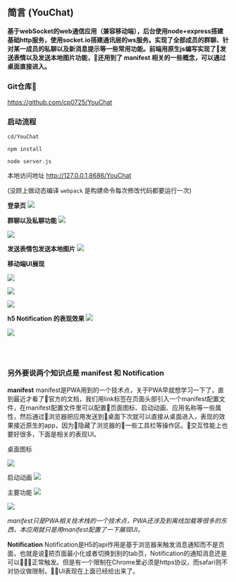 ## 简言 (YouChat)
**基于webSocket的web通信应用（兼容移动端），后台使用node+express搭建基础http服务，使用socket.io搭建通讯层的ws服务。实现了全部成员的群聊、针对某一成员的私聊以及新消息提示等一些常用功能。前端用原生js编写实现了发送表情以及发送本地图片功能，还用到了 manifest 相关的一些概念，可以通过桌面直接进入。**

### Git仓库
https://github.com/cp0725/YouChat

### 启动流程

`cd/YouChat`

`npm install`

`node server.js`

本地访问地址 http://127.0.0.1:8686/YouChat

(没顾上做动态编译 `webpack` 是构建命令每次修改代码都要运行一次)


**登录页**
![](https://upload-images.jianshu.io/upload_images/13130832-21fd678dda16e7f5.png?imageMogr2/auto-orient/strip%7CimageView2/2/w/1240)

**群聊以及私聊功能**
![](https://upload-images.jianshu.io/upload_images/13130832-664251039f05c125.png?imageMogr2/auto-orient/strip%7CimageView2/2/w/1240)

![](https://upload-images.jianshu.io/upload_images/13130832-7456a9a1258013d5.png?imageMogr2/auto-orient/strip%7CimageView2/2/w/1240)

**发送表情包发送本地图片**
![](https://upload-images.jianshu.io/upload_images/13130832-051ae2b7535609c1.png?imageMogr2/auto-orient/strip%7CimageView2/2/w/1240)

**移动端UI展现**

![](https://upload-images.jianshu.io/upload_images/13130832-d039d9d2fd70c9c0.png?imageMogr2/auto-orient/strip%7CimageView2/2/w/1240)

![](https://upload-images.jianshu.io/upload_images/13130832-30e02f6d1946555b.png?imageMogr2/auto-orient/strip%7CimageView2/2/w/1240)

![](https://upload-images.jianshu.io/upload_images/13130832-3ccb944acd45e328.png?imageMogr2/auto-orient/strip%7CimageView2/2/w/1240)

**h5 Notification 的表现效果**
![](https://upload-images.jianshu.io/upload_images/13130832-7e34c5ecb780061f.png?imageMogr2/auto-orient/strip%7CimageView2/2/w/1240)

![](https://upload-images.jianshu.io/upload_images/13130832-cc9feb2241c19539.png?imageMogr2/auto-orient/strip%7CimageView2/2/w/1240)

<br/>
<br/>

### 另外要说两个知识点是 manifest 和 Notification
**manifest**
manifest是PWA用到的一个技术点，关于PWA早就想学习一下了，直到最近才看了官方的文档，我们用link标签在页面头部引入一个manifest配置文件，在manifest配置文件里可以配置页面图标、启动动画、应用名称等一些属性，然后通过浏览器把应用发送到桌面下次就可以直接从桌面进入，表现的效果接近原生的app，因为隐藏了浏览器的一些工具栏等操作区。交互性能上也要好很多，下面是相关的表现UI。

桌面图标

![](https://upload-images.jianshu.io/upload_images/13130832-2926ba0ce5d66fcc.jpeg?imageMogr2/auto-orient/strip%7CimageView2/2/w/1240)

启动动画
![](https://upload-images.jianshu.io/upload_images/13130832-459bc714b244c39d.jpeg?imageMogr2/auto-orient/strip%7CimageView2/2/w/1240)


主要功能
![](https://upload-images.jianshu.io/upload_images/13130832-3aba93d39a603bc6.jpeg?imageMogr2/auto-orient/strip%7CimageView2/2/w/1240)

![](https://upload-images.jianshu.io/upload_images/13130832-8f237dc2546835c1.jpeg?imageMogr2/auto-orient/strip%7CimageView2/2/w/1240)

*manifest只是PWA相关技术栈的一个技术点，PWA还涉及到离线加载等很多的东西，本应用就只是用manifest配置了一下展现UI。*


**Notification**
Notification是H5的api作用是基于浏览器来触发消息通知而不是页面，也就是说把页面最小化或者切换到别的tab页，Notification的通知消息还是可以正常触发。但是有一个限制在Chrome里必须是https协议，而safari则不对协议做限制，UI表现在上面已经给出来了。
